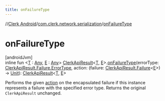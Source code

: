 ```yaml
---
title: onFailureType
---
```

//[Clerk Android](../../index.html)/[com.clerk.network.serialization](index.html)/[onFailureType](on-failure-type.html)



# onFailureType



[androidJvm]\
inline fun &lt;[T](on-failure-type.html) : [Any](https://kotlinlang.org/api/latest/jvm/stdlib/kotlin-stdlib/kotlin/-any/index.html), [E](on-failure-type.html) : [Any](https://kotlinlang.org/api/latest/jvm/stdlib/kotlin-stdlib/kotlin/-any/index.html)&gt; [ClerkApiResult](-clerk-api-result/index.html)&lt;[T](on-failure-type.html), [E](on-failure-type.html)&gt;.[onFailureType](on-failure-type.html)(errorType: [ClerkApiResult.Failure.ErrorType](-clerk-api-result/-failure/-error-type/index.html), action: (failure: [ClerkApiResult.Failure](-clerk-api-result/-failure/index.html)&lt;[E](on-failure-type.html)&gt;) -&gt; [Unit](https://kotlinlang.org/api/latest/jvm/stdlib/kotlin-stdlib/kotlin/-unit/index.html)): [ClerkApiResult](-clerk-api-result/index.html)&lt;[T](on-failure-type.html), [E](on-failure-type.html)&gt;



Performs the given [action](on-failure-type.html) on the encapsulated failure if this instance represents a failure with the specified error type. Returns the original `ClerkApiResult` unchanged.




